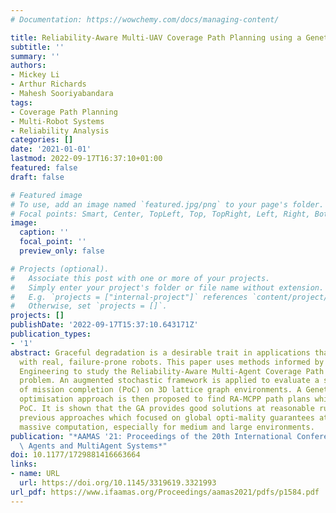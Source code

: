 ```yaml
---
# Documentation: https://wowchemy.com/docs/managing-content/

title: Reliability-Aware Multi-UAV Coverage Path Planning using a Genetic Algorithm
subtitle: ''
summary: ''
authors:
- Mickey Li
- Arthur Richards
- Mahesh Sooriyabandara
tags:
- Coverage Path Planning
- Multi-Robot Systems
- Reliability Analysis
categories: []
date: '2021-01-01'
lastmod: 2022-09-17T16:37:10+01:00
featured: false
draft: false

# Featured image
# To use, add an image named `featured.jpg/png` to your page's folder.
# Focal points: Smart, Center, TopLeft, Top, TopRight, Left, Right, BottomLeft, Bottom, BottomRight.
image:
  caption: ''
  focal_point: ''
  preview_only: false

# Projects (optional).
#   Associate this post with one or more of your projects.
#   Simply enter your project's folder or file name without extension.
#   E.g. `projects = ["internal-project"]` references `content/project/deep-learning/index.md`.
#   Otherwise, set `projects = []`.
projects: []
publishDate: '2022-09-17T15:37:10.643171Z'
publication_types:
- '1'
abstract: Graceful degradation is a desirable trait in applications that require coverage
  with real, failure-prone robots. This paper uses methods informed by Reliability
  Engineering to study the Reliability-Aware Multi-Agent Coverage Path Planning (RA-MCPP)
  problem. An augmented stochastic framework is applied to evaluate a strategy's probability
  of mission completion (PoC) on 3D lattice graph environments. A Genetic Algorithm
  optimisation approach is then proposed to find RA-MCPP path plans which maximise
  PoC. It is shown that the GA provides good solutions at reasonable runtimes, complementing
  previous approaches which focused on global opti-mality guarantees at the cost of
  massive computation, especially for medium and large environments.
publication: "*AAMAS '21: Proceedings of the 20th International Conference on Autonomous\
  \ Agents and MultiAgent Systems*"
doi: 10.1177/1729881416663664
links:
- name: URL
  url: https://doi.org/10.1145/3319619.3321993
url_pdf: https://www.ifaamas.org/Proceedings/aamas2021/pdfs/p1584.pdf
---
```

